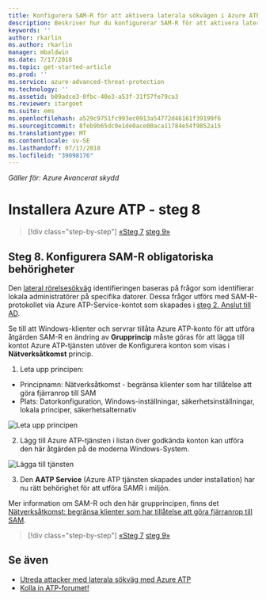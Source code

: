 ```yaml
---
title: Konfigurera SAM-R för att aktivera laterala sökvägen i Azure ATP | Microsoft Docs
description: Beskriver hur du konfigurerar SAM-R för att aktivera laterala sökvägen i Azure ATP
keywords: ''
author: rkarlin
ms.author: rkarlin
manager: mbaldwin
ms.date: 7/17/2018
ms.topic: get-started-article
ms.prod: ''
ms.service: azure-advanced-threat-protection
ms.technology: ''
ms.assetid: b09adce3-0fbc-40e3-a53f-31f57fe79ca3
ms.reviewer: itargoet
ms.suite: ems
ms.openlocfilehash: a529c9751fc993ec0913a54772d46161f39199f6
ms.sourcegitcommit: 8feb9b65dc0e1de0ace00aca11784e54f9852a15
ms.translationtype: MT
ms.contentlocale: sv-SE
ms.lasthandoff: 07/17/2018
ms.locfileid: "39098176"
---
```

*Gäller för: Azure Avancerat skydd*

# <a name="install-azure-atp---step-8"></a>Installera Azure ATP - steg 8

>[!div class="step-by-step"]
[«Steg 7](install-atp-step7.md)
[steg 9»](atp-multi-forest.md)

## <a name="step-8-configure-sam-r-required-permissions"></a>Steg 8. Konfigurera SAM-R obligatoriska behörigheter

Den [lateral rörelsesökväg](use-case-lateral-movement-path.md) identifieringen baseras på frågor som identifierar lokala administratörer på specifika datorer. Dessa frågor utförs med SAM-R-protokollet via Azure ATP-Service-kontot som skapades i [steg 2. Anslut till AD](install-atp-step2.md).
 
Se till att Windows-klienter och servrar tillåta Azure ATP-konto för att utföra åtgärden SAM-R en ändring av **Grupprincip** måste göras för att lägga till kontot Azure ATP-tjänsten utöver de Konfigurera konton som visas i  **Nätverksåtkomst** princip.

1. Leta upp principen:

 - Principnamn: Nätverksåtkomst - begränsa klienter som har tillåtelse att göra fjärranrop till SAM
 - Plats: Datorkonfiguration, Windows-inställningar, säkerhetsinställningar, lokala principer, säkerhetsalternativ
  
  ![Leta upp principen](./media/samr-policy-location.png)

2. Lägg till Azure ATP-tjänsten i listan över godkända konton kan utföra den här åtgärden på de moderna Windows-System.
 
  ![Lägga till tjänsten](./media/samr-add-service.png)

3. Den **AATP Service** (Azure ATP tjänsten skapades under installation) har nu rätt behörighet för att utföra SAMR i miljön.

Mer information om SAM-R och den här grupprincipen, finns det [Nätverksåtkomst: begränsa klienter som har tillåtelse att göra fjärranrop till SAM](https://docs.microsoft.com/windows/security/threat-protection/security-policy-settings/network-access-restrict-clients-allowed-to-make-remote-sam-calls).


>[!div class="step-by-step"]
[«Steg 7](install-atp-step7.md)
[steg 9»](atp-multi-forest.md)



## <a name="see-also"></a>Se även
- [Utreda attacker med laterala sökväg med Azure ATP](use-case-lateral-movement-path.md)
- [Kolla in ATP-forumet!](https://aka.ms/azureatpcommunity)